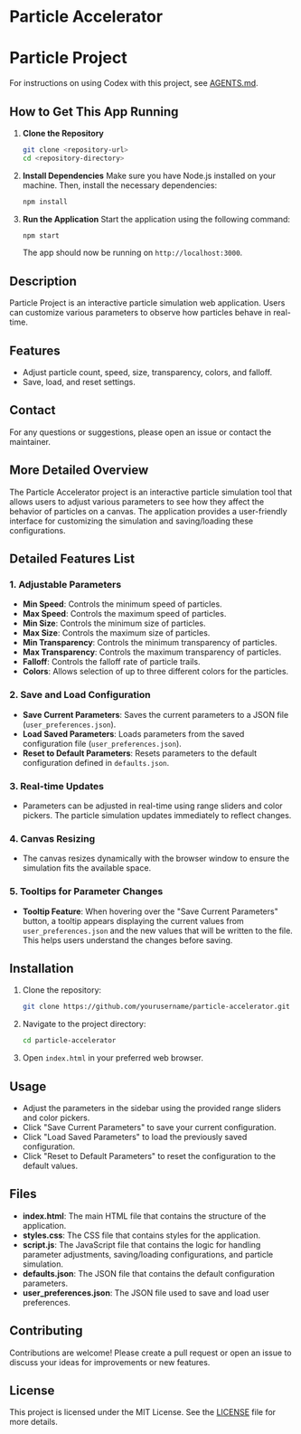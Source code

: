 # Particle Accelerator

# Particle Project

For instructions on using Codex with this project, see [AGENTS.md](AGENTS.md).

## How to Get This App Running

1. **Clone the Repository**
   ```bash
   git clone <repository-url>
   cd <repository-directory>
   ```

2. **Install Dependencies**
   Make sure you have Node.js installed on your machine. Then, install the necessary dependencies:
   ```bash
   npm install
   ```

3. **Run the Application**
   Start the application using the following command:
   ```bash
   npm start
   ```

   The app should now be running on `http://localhost:3000`.

## Description

Particle Project is an interactive particle simulation web application. Users can customize various parameters to observe how particles behave in real-time.

## Features

- Adjust particle count, speed, size, transparency, colors, and falloff.
- Save, load, and reset settings.

## Contact

For any questions or suggestions, please open an issue or contact the maintainer.

## More Detailed Overview

The Particle Accelerator project is an interactive particle simulation tool that allows users to adjust various parameters to see how they affect the behavior of particles on a canvas. The application provides a user-friendly interface for customizing the simulation and saving/loading these configurations.

## Detailed Features List

### 1. Adjustable Parameters
- **Min Speed**: Controls the minimum speed of particles.
- **Max Speed**: Controls the maximum speed of particles.
- **Min Size**: Controls the minimum size of particles.
- **Max Size**: Controls the maximum size of particles.
- **Min Transparency**: Controls the minimum transparency of particles.
- **Max Transparency**: Controls the maximum transparency of particles.
- **Falloff**: Controls the falloff rate of particle trails.
- **Colors**: Allows selection of up to three different colors for the particles.

### 2. Save and Load Configuration
- **Save Current Parameters**: Saves the current parameters to a JSON file (`user_preferences.json`).
- **Load Saved Parameters**: Loads parameters from the saved configuration file (`user_preferences.json`).
- **Reset to Default Parameters**: Resets parameters to the default configuration defined in `defaults.json`.

### 3. Real-time Updates
- Parameters can be adjusted in real-time using range sliders and color pickers. The particle simulation updates immediately to reflect changes.

### 4. Canvas Resizing
- The canvas resizes dynamically with the browser window to ensure the simulation fits the available space.

### 5. Tooltips for Parameter Changes
- **Tooltip Feature**: When hovering over the "Save Current Parameters" button, a tooltip appears displaying the current values from `user_preferences.json` and the new values that will be written to the file. This helps users understand the changes before saving.

## Installation

1. Clone the repository:
    ```sh
    git clone https://github.com/yourusername/particle-accelerator.git
    ```
2. Navigate to the project directory:
    ```sh
    cd particle-accelerator
    ```
3. Open `index.html` in your preferred web browser.

## Usage

- Adjust the parameters in the sidebar using the provided range sliders and color pickers.
- Click "Save Current Parameters" to save your current configuration.
- Click "Load Saved Parameters" to load the previously saved configuration.
- Click "Reset to Default Parameters" to reset the configuration to the default values.

## Files

- **index.html**: The main HTML file that contains the structure of the application.
- **styles.css**: The CSS file that contains styles for the application.
- **script.js**: The JavaScript file that contains the logic for handling parameter adjustments, saving/loading configurations, and particle simulation.
- **defaults.json**: The JSON file that contains the default configuration parameters.
- **user_preferences.json**: The JSON file used to save and load user preferences.

## Contributing

Contributions are welcome! Please create a pull request or open an issue to discuss your ideas for improvements or new features.

## License

This project is licensed under the MIT License. See the [LICENSE](LICENSE) file for more details.

